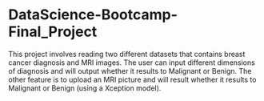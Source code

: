 # DataScience-Bootcamp-Final_Project
This project involves reading two different datasets that contains breast cancer diagnosis and MRI images. The user can input different dimensions of diagnosis and will output whether it results to Malignant or Benign. The other feature is to upload an MRI picture and will result whether it results to Malignant or Benign (using a Xception model).
